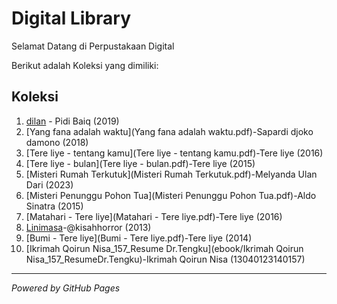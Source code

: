 # Digital Library

Selamat Datang di Perpustakaan Digital

Berikut adalah Koleksi yang dimiliki:
## Koleksi

1. [dilan](ebook/pidi-baiq-dilan-1.pdf) - Pidi Baiq (2019)
2. [Yang fana adalah waktu](Yang fana adalah waktu.pdf)-Sapardi djoko damono (2018)
4. [Tere liye - tentang kamu](Tere liye - tentang kamu.pdf)-Tere liye (2016)
5. [Tere liye - bulan](Tere liye - bulan.pdf)-Tere liye (2015)
6. [Misteri Rumah Terkutuk](Misteri Rumah Terkutuk.pdf)-Melyanda Ulan Dari (2023)
7. [Misteri Penunggu Pohon Tua](Misteri Penunggu Pohon Tua.pdf)-Aldo Sinatra (2015)
8. [Matahari - Tere liye](Matahari - Tere liye.pdf)-Tere liye (2016)
9. [Linimasa](Linimasa.pdf)-@kisahhorror (2013)
10. [Bumi - Tere liye](Bumi - Tere liye.pdf)-Tere liye (2014)
11. [Ikrimah Qoirun Nisa_157_Resume Dr.Tengku](ebook/Ikrimah Qoirun Nisa_157_ResumeDr.Tengku)-Ikrimah Qoirun Nisa (13040123140157)

---

*Powered by GitHub Pages*
